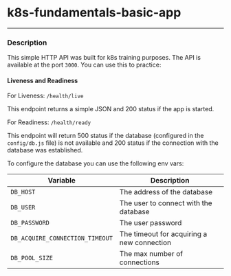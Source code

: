 # k8s-fundamentals-basic-app
___

### Description

This simple HTTP API was built for k8s training purposes. The API is available at the port `3000`.
You can use this to practice:

#### Liveness and Readiness

For Liveness: `/health/live`

This endpoint returns a simple JSON and 200 status if the app is started.

For Readiness: `/health/ready`

This endpoint will return 500 status if the database (configured in the `config/db.js` file) is not available 
and 200 status if the connection with the database was established.

To configure the database you can use the following env vars:

| Variable                        | Description                                |
|---------------------------------|--------------------------------------------|
| `DB_HOST`                       | The address of the database                |
| `DB_USER`                       | The user to connect with the database      |
| `DB_PASSWORD`                   | The user password                          |
| `DB_ACQUIRE_CONNECTION_TIMEOUT` | The timeout for acquiring a new connection |
 | `DB_POOL_SIZE`                  | The max number of connections              |